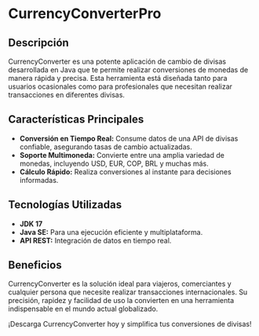 # CurrencyConverterPro

## Descripción

CurrencyConverter es una potente aplicación de cambio de divisas desarrollada en Java que te permite realizar conversiones de monedas de manera rápida y precisa. Esta herramienta está diseñada tanto para usuarios ocasionales como para profesionales que necesitan realizar transacciones en diferentes divisas.

## Características Principales

- **Conversión en Tiempo Real:** Consume datos de una API de divisas confiable, asegurando tasas de cambio actualizadas.
- **Soporte Multimoneda:** Convierte entre una amplia variedad de monedas, incluyendo USD, EUR, COP, BRL y muchas más.
- **Cálculo Rápido:** Realiza conversiones al instante para decisiones informadas.


## Tecnologías Utilizadas

- **JDK 17**
- **Java SE:** Para una ejecución eficiente y multiplataforma.
- **API REST:** Integración de datos en tiempo real.

## Beneficios

CurrencyConverter es la solución ideal para viajeros, comerciantes y cualquier persona que necesite realizar transacciones internacionales. Su precisión, rapidez y facilidad de uso la convierten en una herramienta indispensable en el mundo actual globalizado.

¡Descarga CurrencyConverter hoy y simplifica tus conversiones de divisas!
